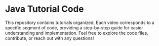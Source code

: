 # Java Tutorial Code
This repository contains tutorials organized, Each video corresponds to a specific segment of code, providing a step-by-step guide for easier understanding and implementation.
Feel free to explore the code files, contribute, or reach out with any questions!
